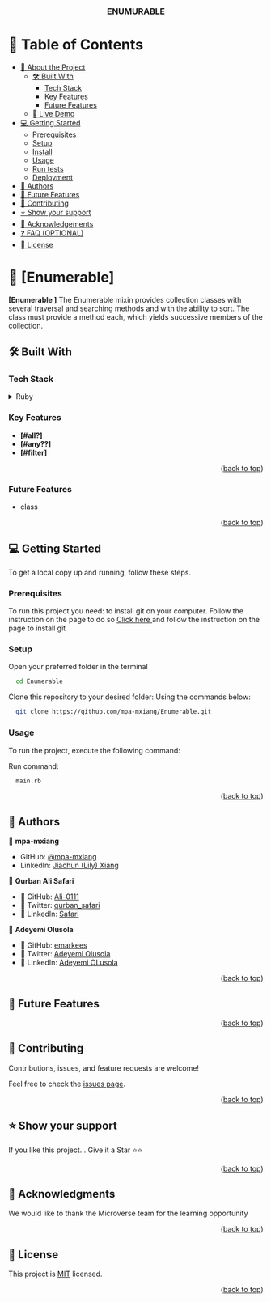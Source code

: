 <a name="readme-top"></a>

<div align="center">
  <h3><b>ENUMURABLE</b></h3>
</div>

<!-- TABLE OF CONTENTS -->

# 📗 Table of Contents

- [📖 About the Project](#about-project)
  - [🛠 Built With](#built-with)
    - [Tech Stack](#tech-stack)
    - [Key Features](#key-features)
    - [Future Features](#key-features)
  - [🚀 Live Demo](#live-demo)
- [💻 Getting Started](#getting-started)
  - [Prerequisites](#prerequisites)
  - [Setup](#setup)
  - [Install](#install)
  - [Usage](#usage)
  - [Run tests](#run-tests)
  - [Deployment](#deployment)
- [👥 Authors](#authors)
- [🔭 Future Features](#future-features)
- [🤝 Contributing](#contributing)
- [⭐️ Show your support](#support)
- [🙏 Acknowledgements](#acknowledgements)
- [❓ FAQ (OPTIONAL)](#faq)
- [📝 License](#license)

<!-- PROJECT DESCRIPTION -->

# 📖 [Enumerable] <a name="about-project"></a>

**[Enumerable ]** The Enumerable mixin provides collection classes with several traversal and searching methods and with the ability to sort. The class must provide a method each, which yields successive members of the collection.

## 🛠 Built With <a name="built-with"></a>

### Tech Stack <a name="tech-stack"></a>

<details>
  <summary>Ruby</summary>
  <ul>
    <li><a [href="https://gorails.com/setup/](https://github.com/microverseinc/curriculum-ruby/blob/main/simple-ruby/lessons/install_ruby.md)">Ruby</a></li>
  </ul>
</details>

<!-- Features -->
### Key Features <a name="key-features"></a>

- **[#all?]**
- **[#any??]**
- **[#filter]**

<p align="right">(<a href="#readme-top">back to top</a>)</p>

### Future Features <a name="key-features"></a>

- class

<p align="right">(<a href="#readme-top">back to top</a>)</p>

<!-- GETTING STARTED -->

## 💻 Getting Started <a name="getting-started"></a>

To get a local copy up and running, follow these steps.

### Prerequisites

To run this project you need:
to install git on your computer. Follow the instruction on the page to do so
[Click here ](https://git-scm.com/book/en/v2/Getting-Started-Installing-Git) and follow the instruction on the page to install git

<!--
Example command:

```sh
 gem install rails
```
 -->
 
### Setup

Open your preferred folder in the terminal

```sh
  cd Enumerable
```
Clone this repository to your desired folder:
Using the commands below:

```sh
  git clone https://github.com/mpa-mxiang/Enumerable.git
```

### Usage

To run the project, execute the following command:

Run command:

```sh
  main.rb
```

<p align="right">(<a href="#readme-top">back to top</a>)</p>

<!-- AUTHORS -->

## 👥 Authors <a name="authors"></a>

👤 **mpa-mxiang**

- GitHub: [@mpa-mxiang](https://github.com/mpa-mxiang/)
- LinkedIn: [Jiachun (Lily) Xiang](https://www.linkedin.com/in/jiachunlilyxiang/)

👤 **Qurban Ali Safari**

- 👤 GitHub:   [Ali-0111](https://github.com/Ali-0111)
- 👤 Twitter:  [qurban_safari](https://twitter.com/qurban_safari)
- 👤 LinkedIn: [Safari](https://www.linkedin.com/in/ali-safari-linked)

👤 **Adeyemi Olusola**

- 👤 GitHub:   [emarkees](https://github.com/emarkees)
- 👤 Twitter:  [Adeyemi Olusola](https://twitter.com/McEmarkees)
- 👤 LinkedIn: [Adeyemi OLusola](https://www.linkedin.com/in/adeyemi-olusola)

<p align="right">(<a href="#readme-top">back to top</a>)</p>

<!-- FUTURE FEATURES -->

## 🔭 Future Features <a name="future-features"></a>

<!-- - [ ] **And method for encrypting a word or sentence]** -->

<p align="right">(<a href="#readme-top">back to top</a>)</p>

<!-- CONTRIBUTING -->

## 🤝 Contributing <a name="contributing"></a>

Contributions, issues, and feature requests are welcome!

Feel free to check the [issues page](../../issues/).

<p align="right">(<a href="#readme-top">back to top</a>)</p>

<!-- SUPPORT -->

## ⭐️ Show your support <a name="support"></a>

If you like this project... Give it a Star ⭐⭐

<p align="right">(<a href="#readme-top">back to top</a>)</p>

<!-- ACKNOWLEDGEMENTS -->

## 🙏 Acknowledgments <a name="acknowledgements"></a>

  We would like to thank the Microverse team for the learning opportunity

<p align="right">(<a href="#readme-top">back to top</a>)</p>

<!-- LICENSE -->

## 📝 License <a name="license"></a>

This project is [MIT](./LICENSE) licensed.

<p align="right">(<a href="#readme-top">back to top</a>)</p>
